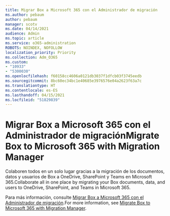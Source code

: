 ```yaml
---
title: Migrar Box a Microsoft 365 con el Administrador de migración
ms.author: pebaum
author: pebaum
manager: scotv
ms.date: 04/14/2021
audience: Admin
ms.topic: article
ms.service: o365-administration
ROBOTS: NOINDEX, NOFOLLOW
localization_priority: Priority
ms.collection: Adm_O365
ms.custom:
- "10933"
- "5300030"
ms.openlocfilehash: f60158cc4606a0121db3037f1dfcb03f3745eedb
ms.sourcegitcommit: 8bc60ec34bc1e40685e3976576e04a2623f63a7c
ms.translationtype: HT
ms.contentlocale: es-ES
ms.lasthandoff: 04/15/2021
ms.locfileid: "51829839"
---
```

# <a name="migrate-box-to-microsoft-365-with-migration-manager"></a><span data-ttu-id="986f3-102">Migrar Box a Microsoft 365 con el Administrador de migración</span><span class="sxs-lookup"><span data-stu-id="986f3-102">Migrate Box to Microsoft 365 with Migration Manager</span></span>

<span data-ttu-id="986f3-103">Colaboren todos en un solo lugar gracias a la migración de los documentos, datos y usuarios de Box a OneDrive, SharePoint y Teams en Microsoft 365.</span><span class="sxs-lookup"><span data-stu-id="986f3-103">Collaborate all in one place by migrating your Box documents, data, and users to OneDrive, SharePoint, and Teams in Microsoft 365.</span></span>

<span data-ttu-id="986f3-104">Para más información, consulte [Migrar Box a Microsoft 365 con el Administrador de migración](https://docs.microsoft.com/sharepointmigration/mm-box-overview).</span><span class="sxs-lookup"><span data-stu-id="986f3-104">For more information, see [Migrate Box to Microsoft 365 with Migration Manager](https://docs.microsoft.com/sharepointmigration/mm-box-overview).</span></span>